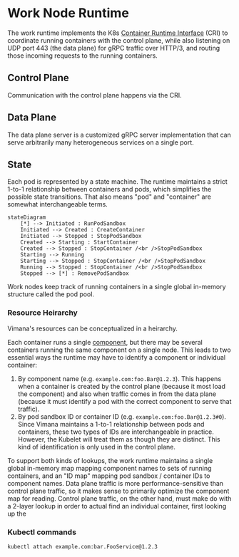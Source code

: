 # Work Node Runtime

The work runtime implements the K8s [Container Runtime Interface] (CRI)
to coordinate running containers with the control plane,
while also listening on UDP port 443 (the data plane)
for gRPC traffic over HTTP/3,
and routing those incoming requests to the running containers.

[Container Runtime Interface]: https://kubernetes.io/docs/concepts/architecture/cri/

## Control Plane

Communication with the control plane happens via the CRI.

## Data Plane

The data plane server is a customized gRPC server implementation
that can serve arbitrarily many heterogeneous services
on a single port.

## State

Each pod is represented by a state machine.
The runtime maintains a strict 1-to-1 relationship between containers and pods,
which simplifies the possible state transitions.
That also means "pod" and "container" are somewhat interchangeable terms.

```mermaid
stateDiagram
    [*] --> Initiated : RunPodSandbox
    Initiated --> Created : CreateContainer
    Initiated --> Stopped : StopPodSandbox
    Created --> Starting : StartContainer
    Created --> Stopped : StopContainer /<br />StopPodSandbox
    Starting --> Running
    Starting --> Stopped : StopContainer /<br />StopPodSandbox
    Running --> Stopped : StopContainer /<br />StopPodSandbox
    Stopped --> [*] : RemovePodSandbox
```

Work nodes keep track of running containers
in a single global in-memory structure called the pod pool.

### Resource Heirarchy

Vimana's resources can be conceptualized in a heirarchy.

Each container runs a single [component](/docs/glossary.md#component),
but there may be several containers running the same component on a single node.
This leads to two essential ways
the runtime may have to identify a component or individual container:

1. By component name (e.g. `example.com:foo.Bar@1.2.3`).
   This happens when a container is created by the control plane
   (because it most load the component)
   and also when traffic comes in from the data plane
   (because it must identify a pod with the correct component
   to serve that traffic).
2. By pod sandbox ID or container ID (e.g. `example.com:foo.Bar@1.2.3#0`).
   Since Vimana maintains a 1-to-1 relationship between pods and containers,
   these two types of IDs are interchangeable in practice.
   However, the Kubelet will treat them as though they are distinct.
   This kind of identification is only used in the control plane.

To support both kinds of lookups,
the work runtime maintains a single global in-memory map
mapping component names to sets of running containers,
and an "ID map" mapping pod sandbox / container IDs to component names.
Data plane traffic is more performance-sensitive than control plane traffic,
so it makes sense to primarily optimize the component map for reading.
Control plane traffic, on the other hand,
must make do with a 2-layer lookup in order to actual find an individual container,
first looking up the 

### Kubectl commands

```bash
kubectl attach example.com:bar.FooService@1.2.3
```
